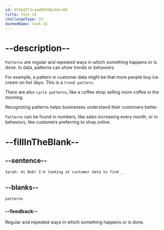 ```yaml
---
id: 655bd2f3caad89436a3dcc04
title: Task 14
challengeType: 22
dashedName: task-14
---
```

<!-- Audio reference: 
Bob: Hi Sarah, what are you doing now?
Sarah: Hi Bob! I'm looking at customer data to find patterns
-->

# --description--

`Patterns` are regular and repeated ways in which something happens or is done. In data, patterns can show trends or behaviors. 

For example, a pattern in customer data might be that more people buy ice cream on hot days. This is a `trend pattern`.

There are also `cycle patterns`, like a coffee shop selling more coffee in the morning. 

Recognizing patterns helps businesses understand their customers better. 

`Patterns` can be found in numbers, like sales increasing every month, or in behaviors, like customers preferring to shop online.

# --fillInTheBlank--

## --sentence--

`Sarah: Hi Bob! I'm looking at customer data to find _`

## --blanks--

`patterns`

### --feedback--

Regular and repeated ways in which something happens or is done.
